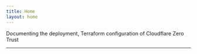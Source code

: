 ```yaml
---
title: Home
layout: home
---
```


Documenting the deployment, Terraform configuration of Cloudflare Zero Trust

----

[^1]: [Cloudflare Dashboard][Cloudflare Dash].

[blog]: https://kism3t1.github.io
[Cloudflare Dash]: https://dash.cloudflare.com/
[Terraform]: https://app.terraform.io/
